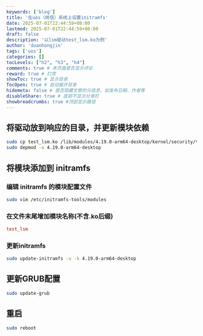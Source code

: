 ```yaml
---
keywords: ['blog']
title: '在uos（统信）系统上设置initramfs'
date: 2025-07-01T22:44:59+08:00
lastmod: 2025-07-01T22:44:59+08:00
draft: false
description: '以lsm驱动test_lsm.ko为例'
author: 'duanhongjin'
tags: ['uos']
categories: []
tocLevels: ["h2", "h3", "h4"]
comments: true # 本页面是否显示评论
reward: true # 打赏
showToc: true # 显示目录
TocOpen: true # 自动展开目录
hidemeta: false # 是否隐藏文章的元信息，如发布日期、作者等
disableShare: true # 底部不显示分享栏
showbreadcrumbs: true #顶部显示路径
---
```


## 将驱动放到响应的目录，并更新模块依赖

```bash
sudo cp test_lsm.ko /lib/modules/4.19.0-arm64-desktop/kernel/security/test_lsm/
sudo depmod -a 4.19.0-arm64-desktop
```

## 将模块添加到 initramfs
### 编辑 initramfs 的模块配置文件
```bash
sudo vim /etc/initramfs-tools/modules
```

### 在文件末尾增加模块名称(不含.ko后缀)
```ini
test_lsm
```

### 更新initramfs

```bash
sudo update-initramfs -u -k 4.19.0-arm64-desktop
```

## 更新GRUB配置
```bash
sudo update-grub
```

## 重启

```bash
sudo reboot
```
